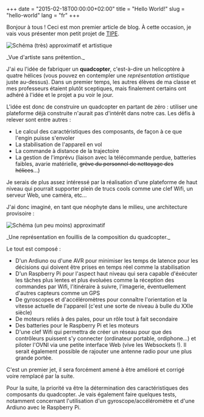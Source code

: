 +++
date = "2015-02-18T00:00:00+02:00"
title = "Hello World!"
slug = "hello-world"
lang = "fr"
+++

Bonjour à tous ! Ceci est mon premier article de blog. À cette occasion, je vais vous présenter mon petit projet de [TIPE](https://fr.wikipedia.org/wiki/Travail_d%27initiative_personnelle_encadr%C3%A9).

![Schéma (très) approximatif et artistique](/img/blog/2015-hello-world/quadcopter-ugly.png)
<p class="text-center">_Vue d'artiste sans prétention._</p>

J'ai eu l'idée de fabriquer un **quadcopter**, c'est-à-dire un helicoptère à quatre hélices (vous pouvez en contempler une _représentation artistique_ juste au-dessus). Dans un premier temps, les autres élèves de ma classe et mes professeurs étaient plutôt sceptiques, mais finalement certains ont adhéré à l'idée et le projet a pu voir le jour.

L'idée est donc de construire un quadcopter en partant de zéro : utiliser une plateforme déjà construite n'aurait pas d'intérêt dans notre cas. Les défis à relever sont entre autres :

* Le calcul des caractéristiques des composants, de façon à ce que l'engin puisse s'envoler
* La stabilisation de l'appareil en vol
* La commande à distance de la trajectoire
* La gestion de l'imprévu (liaison avec la télécommande perdue, batteries faibles, avarie matérielle, ~~grève du personnel de nettoyage des hélices~~...)

Je serais de plus assez intéressé par la réalisation d'une plateforme de haut niveau qui pourrait supporter plein de trucs cools comme une clef Wifi, un serveur Web, une caméra, etc...

J'ai donc imaginé, en tant que néophyte dans le milieu, une architecture provisoire :

![Schéma (un peu moins) approximatif](/img/blog/2015-hello-world/quadcopter-draft.png)
<p class="text-center">_Une représentation en fouillis de la composition du quadcopter._</p>

Le tout est composé :

* D'un Ardiuno ou d'une AVR pour minimiser les temps de latence pour les décisions qui doivent être prises en temps réel comme la stabilisation
* D'un Raspberry Pi pour l'aspect haut niveau qui sera capable d'éxécuter les tâches plus lentes et plus évoluées comme la réception des commandes par Wifi, l'itinéraire à suivre, l'imagerie, éventuellement d'autres capteurs comme un GPS
* De gyroscopes et d'accéléromètres pour connaître l'orientation et la vitesse actuelle de l'appareil (c'est une sorte de niveau à bulle du XXIe siècle)
* De moteurs reliés à des pales, pour un rôle tout à fait secondaire
* Des batteries pour le Raspberry Pi et les moteurs
* D'une clef Wifi qui permettra de créer un réseau pour que des contrôleurs puissent s'y connecter (ordinateur portable, ordiphone...) et piloter l'OVNI via une petite interface Web (vive les Websockets !). Il serait également possible de rajouter une antenne radio pour une plus grande portée.

C'est un premier jet, il sera forcément amené à être amélioré et corrigé voire remplacé par la suite.

Pour la suite, la priorité va être la détermination des caractéristiques des composants du quadcopter. Je vais également faire quelques tests, notamment concernant l'utilisation d'un gyroscope/accéléromètre et d'une Ardiuno avec le Raspberry Pi.
